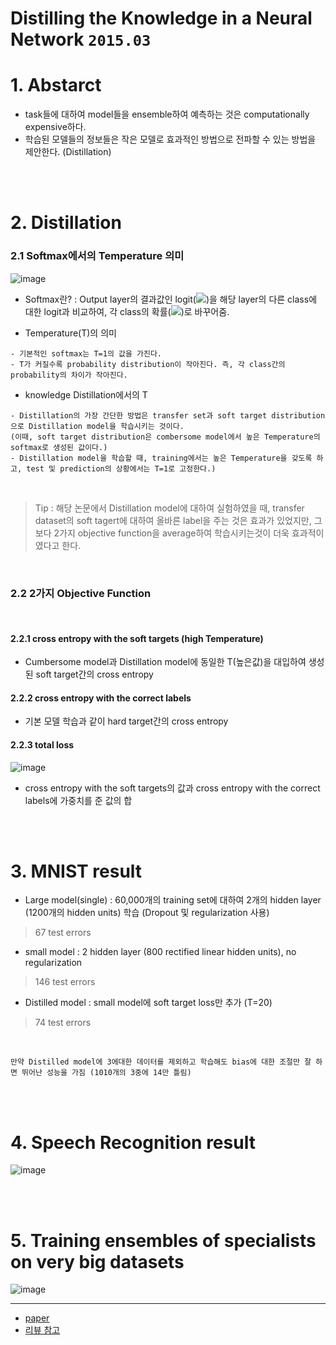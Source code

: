 # Distilling the Knowledge in a Neural Network `2015.03`

# 1. Abstarct
- task들에 대하여 model들을 ensemble하여 예측하는 것은 computationally expensive하다.
- 학습된 모델들의 정보들은 작은 모델로 효과적인 방법으로 전파할 수 있는 방법을 제안한다. (Distillation)

<br><br>

# 2. Distillation

### 2.1 Softmax에서의 Temperature 의미

![image](https://user-images.githubusercontent.com/41942097/151275131-931c4c8c-0ac1-4638-9f6f-166541936686.png)

- Softmax란? : Output layer의 결과값인 logit(<img src="https://render.githubusercontent.com/render/math?math=z_i">)을 해당 layer의 다른 class에 대한 logit과 비교하여, 각 class의 확률(<img src="https://render.githubusercontent.com/render/math?math=q_i">)로 바꾸어줌.

- Temperature(T)의 의미
```
- 기본적인 softmax는 T=1의 값을 가진다.
- T가 커질수록 probability distribution이 작아진다. 즉, 각 class간의 probability의 차이가 작아진다.
```


- knowledge Distillation에서의 T
```
- Distillation의 가장 간단한 방법은 transfer set과 soft target distribution으로 Distillation model을 학습시키는 것이다. 
(이때, soft target distribution은 combersome model에서 높은 Temperature의 softmax로 생성된 값이다.)
- Distillation model을 학습할 때, training에서는 높은 Temperature을 갖도록 하고, test 및 prediction의 상황에서는 T=1로 고정한다.)
```

<br>

> Tip : 해당 논문에서 Distillation model에 대하여 실험하였을 때, transfer dataset의 soft tagert에 대하여 올바른 label을 주는 것은 효과가 있었지만,
        그보다 2가지 objective function을 average하여 학습시키는것이 더욱 효과적이였다고 한다.
 
<br>

### 2.2 2가지 Objective Function

<br>

#### 2.2.1 cross entropy with the soft targets (high Temperature)
- Cumbersome model과 Distillation model에 동일한 T(높은값)을 대입하여 생성된 soft target간의 cross entropy



#### 2.2.2  cross entropy with the correct labels
- 기본 모델 학습과 같이 hard target간의 cross entropy


#### 2.2.3 total loss

![image](https://user-images.githubusercontent.com/41942097/151281332-e6d73e9e-4d0a-4ce7-ac89-58277981f27d.png)

- cross entropy with the soft targets의 값과 cross entropy with the correct labels에 가중치를 준 값의 합

<br><br>

# 3. MNIST result

- Large model(single) : 60,000개의 training set에 대하여 2개의 hidden layer (1200개의 hidden units) 학습 (Dropout 및 regularization 사용)
> 67 test errors
- small model : 2 hidden layer (800 rectified linear hidden units), no regularization
> 146 test errors
- Distilled model : small model에 soft target loss만 추가 (T=20)
> 74 test errors

<br>

```
만약 Distilled model에 3에대한 데이터를 제외하고 학습해도 bias에 대한 조절만 잘 하면 뛰어난 성능을 가짐 (1010개의 3중에 14만 틀림)
```

<br><br>

# 4. Speech Recognition result
![image](https://user-images.githubusercontent.com/41942097/151293007-51f82d3c-aebd-489f-a933-25441b12ab0d.png)

<br><br>

# 5. Training ensembles of specialists on very big datasets
![image](https://user-images.githubusercontent.com/41942097/151293353-51393ad4-1660-4bad-b73a-6ba5c289a1d4.png)


---
- [paper](https://arxiv.org/pdf/1503.02531.pdf)
- [리뷰 참고](https://dsbook.tistory.com/324)
